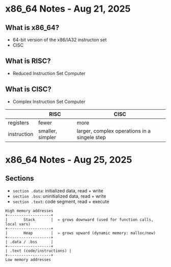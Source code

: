 # x86_64 Notes - Aug 21, 2025

## What is x86_64?
- 64-bit version of the x86/IA32
instructon set
- CISC

## What is RISC?
- Reduced Instruction Set Computer

## What is CISC?
- Complex Instruction Set Computer

| | RISC | CISC |
| -- | ---- | ---- |
| registers | fewer | more |
| instruction | smaller, simpler | larger, complex operations in a singele step |

# x86_64 Notes - Aug 25, 2025

## Sections 
- `section .data`: initialized data, read + write
- `section .bss`: uninitialized data, read + write
- `section .text`: code segment, read + execute

```
High memory addresses
+-------------------+
|       Stack       |  ← grows downward (used for function calls, local vars)
+-------------------+
|       Heap        |  ← grows upward (dynamic memory: malloc/new)
+-------------------+
| .data / .bss      |
+-------------------+
| .text (code/instructions) |
+-------------------+
Low memory addresses

```

